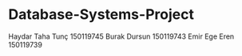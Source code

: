 # Database-Systems-Project
Haydar Taha Tunç 150119745
Burak Dursun 150119743
Emir Ege Eren 150119739
